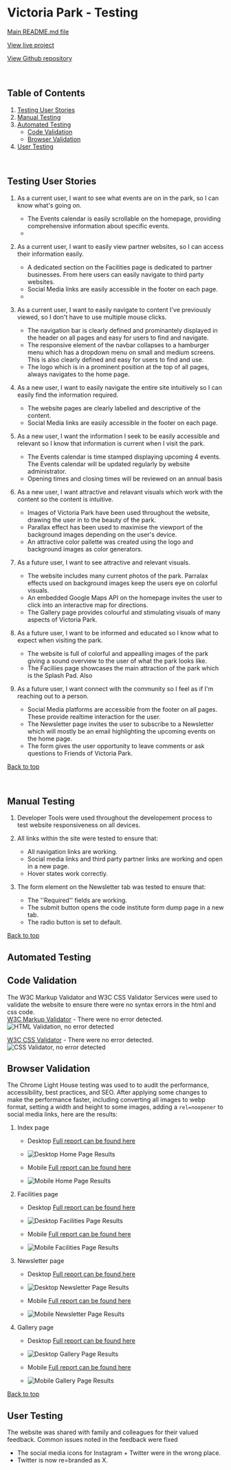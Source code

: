# Victoria Park - Testing

[Main README.md file](/README.md)

[View live project](https://lisaloudness.github.io/milestone_project_1/)

[View Github repository](https://github.com/lisaloudness/milestone_project_1)

</br>

## Table of Contents

1. [Testing User Stories](#Testing-User_Stories)
2. [Manual Testing](#Manual-Testing)
3. [Automated Testing](#Automated-Testing)
   - [Code Validation](#Code-Validation)
   - [Browser Validation](#Browser-Validation)
4. [User Testing](User-Testing)

</br>

## **Testing User Stories**

1. As a current user, I want to see what events are on in the park, so I can know what's going on.
   - The Events calendar is easily scrollable on the homepage, providing comprehensive information about specific events.
   -
2. As a current user, I want to easily view partner websites, so I can access their information easily.
   - A dedicated section on the Facilities page is dedicated to partner businesses. From here users can easily navigate to third party websites.
   - Social Media links are easily accessible in the footer on each page.
   -
3. As a current user, I want to easily navigate to content I've previously viewed, so I don't have to use multiple mouse clicks.

   - The navigation bar is clearly defined and prominantely displayed in the header on all pages and easy for users to find and navigate.
   - The responsive element of the navbar collapses to a hamburger menu which has a dropdown menu on small and medium screens. This is also clearly defined and easy for users to find and use.
   - The logo which is in a prominent position at the top of all pages, always navigates to the home page.

4. As a new user, I want to easily navigate the entire site intuitively so I can easily find the information required.

   - The website pages are clearly labelled and descriptive of the content.
   - Social Media links are easily accessible in the footer on each page.

5. As a new user, I want the information I seek to be easily accessible and relevant so I know that information is current when I visit the park.

   - The Events calendar is time stamped displaying upcoming 4 events. The Events calendar will be updated regularly by website administrator.
   - Opening times and closing times will be reviewed on an annual basis

6. As a new user, I want attractive and relavant visuals which work with the content so the content is intuitive.
   - Images of Victoria Park have been used throughout the website, drawing the user in to the beauty of the park.
   - Parallax effect has been used to maximise the viewport of the background images depending on the user's device.
   - An attractive color pallette was created using the logo and background images as color generators.

7. As a future user, I want to see attractive and relevant visuals.
   - The website includes many current photos of the park. Parralax effects used on background images keep the users eye on colorful visuals.
   - An embedded Google Maps API on the homepage invites the user to click into an interactive map for directions.
   - The Gallery page provides colourful and stimulating visuals of many aspects of Victoria Park.

8. As a future user, I want to be informed and educated so I know what to expect when visiting the park.
   - The website is full of colorful and appealling images of the park giving a sound overview to the user of what the park looks like.
   - The Faciliies page showcases the main attraction of the park which is the Splash Pad. Also  

9. As a future user, I want connect with the community so I feel as if I'm reaching out to a person.
   - Social Media platforms are accessible from the footer on all pages.  These provide realtime interaction for the user.
   - The Newsletter page invites the user to subscribe to a Newsletter which will mostly be an email highlighting the upcoming events on the home page.
   - The form gives the user opportunity to leave comments or ask questions to Friends of Victoria Park.

[Back to top](#Victoria-park---testing)

</br>   

## **Manual Testing**

1. Developer Tools were used throughout the developement process to test website responsiveness on all devices.

2. All links within the site were tested to ensure that:

   - All navigation links are working.
   - Social media links and third party partner links are working and open in a new page.
   - Hover states work correctly.

3. The form element on the Newsletter tab was tested to ensure that:
   - The ''Required'' fields are working.
   - The submit button opens the code institute form dump page in a new tab.
   - The radio button is set to default.

[Back to top](#Victoria-park---testing)
</br>

## **Automated Testing**

## **Code Validation**

The W3C Markup Validator and W3C CSS Validator Services were used to validate the website to ensure there were no syntax errors in the html and css code.  
[W3C Markup Validator](https://validator.w3.org) - There were no error detected.
![HTML Validation, no error detected](assets/testing/w3_index.png "HTML Validation, no error detected")

[W3C CSS Validator](https://jigsaw.w3.org/css-validator/) - There were no error detected.
![CSS Validator, no error detected](assets/testing/w3_css.png "CSS Validation, no error detected")

## **Browser Validation**

The Chrome Light House testing was used to to audit the performance, accessibility, best practices, and SEO. After applying some changes to make the performance faster, including converting all images to webp format, setting a width and height to some images, adding a ```rel=noopener``` to social media links, here are the results:

1. Index page
   - Desktop [Full report can be found here](assets/testing/home_desktop.com-2023)
   - ![Desktop Home Page Results](assets/testing/home_desktop_lh.png "Light House Desktop Results")

   - Mobile [Full report can be found here](assets/testing/home_mobile.com-2023)
   - ![Mobile Home Page Results](assets/testing/home_mobile_lh.png "Light House mobile results")


2. Facilities page
   - Desktop [Full report can be found here](assets/testing/facilities_desktop.com-2023)
   - ![Desktop Facilities Page Results](assets/testing/facilities_desktop_lh.png "Light House Desktop Results")

   - Mobile [Full report can be found here](assets/testing/facilities_mobile.com-2023)
   - ![Mobile Facilities Page Results](assets/testing/facilities_mobile_lh.png "Light House mobile results")


3. Newsletter page
   - Desktop [Full report can be found here](assets/testing/contact_desktop.com-2023)
   - ![Desktop Newsletter Page Results](assets/testing/contact_desktop_lh.png "Light House Desktop Results")

   - Mobile [Full report can be found here](assets/testing/contact_mobile.com-2023)
   - ![Mobile Newsletter Page Results](assets/testing/contact_mobile_lh.png "Light House mobile results")


4. Gallery page
   - Desktop [Full report can be found here](assets/testing/gallery_desktop.com-2023)
   - ![Desktop Gallery Page Results](assets/testing/gallery_desktop_lh.png "Light House Desktop Results")

   - Mobile [Full report can be found here](assets/testing/gallery_mobile.com-2023)
   - ![Mobile Gallery Page Results](assets/testing/gallery_mobile_lh.png "Light House mobile results")


[Back to top](#Victoria-park---testing)
</br>


## **User Testing**

The website was shared with family and colleagues for their valued feedback. Common issues noted in the feedback were fixed
- The social media icons for Instagram + Twitter were in the wrong place.
- Twitter is now re=branded as X.



